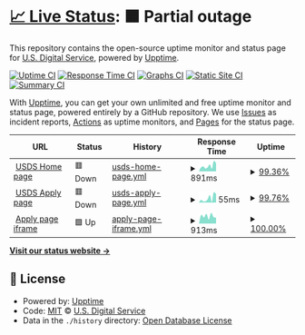 # [📈 Live Status](https://usds.github.io/uptime-monitoring): <!--live status--> **🟧 Partial outage**

This repository contains the open-source uptime monitor and status page for [U.S. Digital Service](https://www.usds.gov), powered by [Upptime](https://github.com/upptime/upptime).

[![Uptime CI](https://github.com/usds/uptime-monitoring/workflows/Uptime%20CI/badge.svg)](https://github.com/usds/uptime-monitoring/actions?query=workflow%3A%22Uptime+CI%22)
[![Response Time CI](https://github.com/usds/uptime-monitoring/workflows/Response%20Time%20CI/badge.svg)](https://github.com/usds/uptime-monitoring/actions?query=workflow%3A%22Response+Time+CI%22)
[![Graphs CI](https://github.com/usds/uptime-monitoring/workflows/Graphs%20CI/badge.svg)](https://github.com/usds/uptime-monitoring/actions?query=workflow%3A%22Graphs+CI%22)
[![Static Site CI](https://github.com/usds/uptime-monitoring/workflows/Static%20Site%20CI/badge.svg)](https://github.com/usds/uptime-monitoring/actions?query=workflow%3A%22Static+Site+CI%22)
[![Summary CI](https://github.com/usds/uptime-monitoring/workflows/Summary%20CI/badge.svg)](https://github.com/usds/uptime-monitoring/actions?query=workflow%3A%22Summary+CI%22)

With [Upptime](https://upptime.js.org), you can get your own unlimited and free uptime monitor and status page, powered entirely by a GitHub repository. We use [Issues](https://github.com/usds/uptime-monitoring/issues) as incident reports, [Actions](https://github.com/usds/uptime-monitoring/actions) as uptime monitors, and [Pages](https://usds.github.io/uptime-monitoring) for the status page.

<!--start: status pages-->
<!-- This summary is generated by Upptime (https://github.com/upptime/upptime) -->
<!-- Do not edit this manually, your changes will be overwritten -->
<!-- prettier-ignore -->
| URL | Status | History | Response Time | Uptime |
| --- | ------ | ------- | ------------- | ------ |
| <img alt="" src="https://icons.duckduckgo.com/ip3/www.usds.gov.ico" height="13"> [USDS Home page](https://www.usds.gov/) | 🟥 Down | [usds-home-page.yml](https://github.com/usds/uptime-monitoring/commits/HEAD/history/usds-home-page.yml) | <details><summary><img alt="Response time graph" src="./graphs/usds-home-page/response-time-week.png" height="20"> 891ms</summary><br><a href="https://usds.github.io/uptime-monitoring/history/usds-home-page"><img alt="Response time 172" src="https://img.shields.io/endpoint?url=https%3A%2F%2Fraw.githubusercontent.com%2Fusds%2Fuptime-monitoring%2FHEAD%2Fapi%2Fusds-home-page%2Fresponse-time.json"></a><br><a href="https://usds.github.io/uptime-monitoring/history/usds-home-page"><img alt="24-hour response time 3415" src="https://img.shields.io/endpoint?url=https%3A%2F%2Fraw.githubusercontent.com%2Fusds%2Fuptime-monitoring%2FHEAD%2Fapi%2Fusds-home-page%2Fresponse-time-day.json"></a><br><a href="https://usds.github.io/uptime-monitoring/history/usds-home-page"><img alt="7-day response time 891" src="https://img.shields.io/endpoint?url=https%3A%2F%2Fraw.githubusercontent.com%2Fusds%2Fuptime-monitoring%2FHEAD%2Fapi%2Fusds-home-page%2Fresponse-time-week.json"></a><br><a href="https://usds.github.io/uptime-monitoring/history/usds-home-page"><img alt="30-day response time 328" src="https://img.shields.io/endpoint?url=https%3A%2F%2Fraw.githubusercontent.com%2Fusds%2Fuptime-monitoring%2FHEAD%2Fapi%2Fusds-home-page%2Fresponse-time-month.json"></a><br><a href="https://usds.github.io/uptime-monitoring/history/usds-home-page"><img alt="1-year response time 183" src="https://img.shields.io/endpoint?url=https%3A%2F%2Fraw.githubusercontent.com%2Fusds%2Fuptime-monitoring%2FHEAD%2Fapi%2Fusds-home-page%2Fresponse-time-year.json"></a></details> | <details><summary><a href="https://usds.github.io/uptime-monitoring/history/usds-home-page">99.36%</a></summary><a href="https://usds.github.io/uptime-monitoring/history/usds-home-page"><img alt="All-time uptime 99.97%" src="https://img.shields.io/endpoint?url=https%3A%2F%2Fraw.githubusercontent.com%2Fusds%2Fuptime-monitoring%2FHEAD%2Fapi%2Fusds-home-page%2Fuptime.json"></a><br><a href="https://usds.github.io/uptime-monitoring/history/usds-home-page"><img alt="24-hour uptime 96.50%" src="https://img.shields.io/endpoint?url=https%3A%2F%2Fraw.githubusercontent.com%2Fusds%2Fuptime-monitoring%2FHEAD%2Fapi%2Fusds-home-page%2Fuptime-day.json"></a><br><a href="https://usds.github.io/uptime-monitoring/history/usds-home-page"><img alt="7-day uptime 99.36%" src="https://img.shields.io/endpoint?url=https%3A%2F%2Fraw.githubusercontent.com%2Fusds%2Fuptime-monitoring%2FHEAD%2Fapi%2Fusds-home-page%2Fuptime-week.json"></a><br><a href="https://usds.github.io/uptime-monitoring/history/usds-home-page"><img alt="30-day uptime 99.82%" src="https://img.shields.io/endpoint?url=https%3A%2F%2Fraw.githubusercontent.com%2Fusds%2Fuptime-monitoring%2FHEAD%2Fapi%2Fusds-home-page%2Fuptime-month.json"></a><br><a href="https://usds.github.io/uptime-monitoring/history/usds-home-page"><img alt="1-year uptime 99.97%" src="https://img.shields.io/endpoint?url=https%3A%2F%2Fraw.githubusercontent.com%2Fusds%2Fuptime-monitoring%2FHEAD%2Fapi%2Fusds-home-page%2Fuptime-year.json"></a></details>
| <img alt="" src="https://icons.duckduckgo.com/ip3/www.usds.gov.ico" height="13"> [USDS Apply page](https://www.usds.gov/apply) | 🟥 Down | [usds-apply-page.yml](https://github.com/usds/uptime-monitoring/commits/HEAD/history/usds-apply-page.yml) | <details><summary><img alt="Response time graph" src="./graphs/usds-apply-page/response-time-week.png" height="20"> 55ms</summary><br><a href="https://usds.github.io/uptime-monitoring/history/usds-apply-page"><img alt="Response time 50" src="https://img.shields.io/endpoint?url=https%3A%2F%2Fraw.githubusercontent.com%2Fusds%2Fuptime-monitoring%2FHEAD%2Fapi%2Fusds-apply-page%2Fresponse-time.json"></a><br><a href="https://usds.github.io/uptime-monitoring/history/usds-apply-page"><img alt="24-hour response time 47" src="https://img.shields.io/endpoint?url=https%3A%2F%2Fraw.githubusercontent.com%2Fusds%2Fuptime-monitoring%2FHEAD%2Fapi%2Fusds-apply-page%2Fresponse-time-day.json"></a><br><a href="https://usds.github.io/uptime-monitoring/history/usds-apply-page"><img alt="7-day response time 55" src="https://img.shields.io/endpoint?url=https%3A%2F%2Fraw.githubusercontent.com%2Fusds%2Fuptime-monitoring%2FHEAD%2Fapi%2Fusds-apply-page%2Fresponse-time-week.json"></a><br><a href="https://usds.github.io/uptime-monitoring/history/usds-apply-page"><img alt="30-day response time 45" src="https://img.shields.io/endpoint?url=https%3A%2F%2Fraw.githubusercontent.com%2Fusds%2Fuptime-monitoring%2FHEAD%2Fapi%2Fusds-apply-page%2Fresponse-time-month.json"></a><br><a href="https://usds.github.io/uptime-monitoring/history/usds-apply-page"><img alt="1-year response time 47" src="https://img.shields.io/endpoint?url=https%3A%2F%2Fraw.githubusercontent.com%2Fusds%2Fuptime-monitoring%2FHEAD%2Fapi%2Fusds-apply-page%2Fresponse-time-year.json"></a></details> | <details><summary><a href="https://usds.github.io/uptime-monitoring/history/usds-apply-page">99.76%</a></summary><a href="https://usds.github.io/uptime-monitoring/history/usds-apply-page"><img alt="All-time uptime 99.98%" src="https://img.shields.io/endpoint?url=https%3A%2F%2Fraw.githubusercontent.com%2Fusds%2Fuptime-monitoring%2FHEAD%2Fapi%2Fusds-apply-page%2Fuptime.json"></a><br><a href="https://usds.github.io/uptime-monitoring/history/usds-apply-page"><img alt="24-hour uptime 99.27%" src="https://img.shields.io/endpoint?url=https%3A%2F%2Fraw.githubusercontent.com%2Fusds%2Fuptime-monitoring%2FHEAD%2Fapi%2Fusds-apply-page%2Fuptime-day.json"></a><br><a href="https://usds.github.io/uptime-monitoring/history/usds-apply-page"><img alt="7-day uptime 99.76%" src="https://img.shields.io/endpoint?url=https%3A%2F%2Fraw.githubusercontent.com%2Fusds%2Fuptime-monitoring%2FHEAD%2Fapi%2Fusds-apply-page%2Fuptime-week.json"></a><br><a href="https://usds.github.io/uptime-monitoring/history/usds-apply-page"><img alt="30-day uptime 99.91%" src="https://img.shields.io/endpoint?url=https%3A%2F%2Fraw.githubusercontent.com%2Fusds%2Fuptime-monitoring%2FHEAD%2Fapi%2Fusds-apply-page%2Fuptime-month.json"></a><br><a href="https://usds.github.io/uptime-monitoring/history/usds-apply-page"><img alt="1-year uptime 99.98%" src="https://img.shields.io/endpoint?url=https%3A%2F%2Fraw.githubusercontent.com%2Fusds%2Fuptime-monitoring%2FHEAD%2Fapi%2Fusds-apply-page%2Fuptime-year.json"></a></details>
| <img alt="" src="https://icons.duckduckgo.com/ip3/eop-fra.secure.force.com.ico" height="13"> [Apply page iframe](https://eop-fra.secure.force.com/digitalservice/) | 🟩 Up | [apply-page-iframe.yml](https://github.com/usds/uptime-monitoring/commits/HEAD/history/apply-page-iframe.yml) | <details><summary><img alt="Response time graph" src="./graphs/apply-page-iframe/response-time-week.png" height="20"> 913ms</summary><br><a href="https://usds.github.io/uptime-monitoring/history/apply-page-iframe"><img alt="Response time 1136" src="https://img.shields.io/endpoint?url=https%3A%2F%2Fraw.githubusercontent.com%2Fusds%2Fuptime-monitoring%2FHEAD%2Fapi%2Fapply-page-iframe%2Fresponse-time.json"></a><br><a href="https://usds.github.io/uptime-monitoring/history/apply-page-iframe"><img alt="24-hour response time 1232" src="https://img.shields.io/endpoint?url=https%3A%2F%2Fraw.githubusercontent.com%2Fusds%2Fuptime-monitoring%2FHEAD%2Fapi%2Fapply-page-iframe%2Fresponse-time-day.json"></a><br><a href="https://usds.github.io/uptime-monitoring/history/apply-page-iframe"><img alt="7-day response time 913" src="https://img.shields.io/endpoint?url=https%3A%2F%2Fraw.githubusercontent.com%2Fusds%2Fuptime-monitoring%2FHEAD%2Fapi%2Fapply-page-iframe%2Fresponse-time-week.json"></a><br><a href="https://usds.github.io/uptime-monitoring/history/apply-page-iframe"><img alt="30-day response time 1622" src="https://img.shields.io/endpoint?url=https%3A%2F%2Fraw.githubusercontent.com%2Fusds%2Fuptime-monitoring%2FHEAD%2Fapi%2Fapply-page-iframe%2Fresponse-time-month.json"></a><br><a href="https://usds.github.io/uptime-monitoring/history/apply-page-iframe"><img alt="1-year response time 1122" src="https://img.shields.io/endpoint?url=https%3A%2F%2Fraw.githubusercontent.com%2Fusds%2Fuptime-monitoring%2FHEAD%2Fapi%2Fapply-page-iframe%2Fresponse-time-year.json"></a></details> | <details><summary><a href="https://usds.github.io/uptime-monitoring/history/apply-page-iframe">100.00%</a></summary><a href="https://usds.github.io/uptime-monitoring/history/apply-page-iframe"><img alt="All-time uptime 99.97%" src="https://img.shields.io/endpoint?url=https%3A%2F%2Fraw.githubusercontent.com%2Fusds%2Fuptime-monitoring%2FHEAD%2Fapi%2Fapply-page-iframe%2Fuptime.json"></a><br><a href="https://usds.github.io/uptime-monitoring/history/apply-page-iframe"><img alt="24-hour uptime 100.00%" src="https://img.shields.io/endpoint?url=https%3A%2F%2Fraw.githubusercontent.com%2Fusds%2Fuptime-monitoring%2FHEAD%2Fapi%2Fapply-page-iframe%2Fuptime-day.json"></a><br><a href="https://usds.github.io/uptime-monitoring/history/apply-page-iframe"><img alt="7-day uptime 100.00%" src="https://img.shields.io/endpoint?url=https%3A%2F%2Fraw.githubusercontent.com%2Fusds%2Fuptime-monitoring%2FHEAD%2Fapi%2Fapply-page-iframe%2Fuptime-week.json"></a><br><a href="https://usds.github.io/uptime-monitoring/history/apply-page-iframe"><img alt="30-day uptime 99.82%" src="https://img.shields.io/endpoint?url=https%3A%2F%2Fraw.githubusercontent.com%2Fusds%2Fuptime-monitoring%2FHEAD%2Fapi%2Fapply-page-iframe%2Fuptime-month.json"></a><br><a href="https://usds.github.io/uptime-monitoring/history/apply-page-iframe"><img alt="1-year uptime 99.97%" src="https://img.shields.io/endpoint?url=https%3A%2F%2Fraw.githubusercontent.com%2Fusds%2Fuptime-monitoring%2FHEAD%2Fapi%2Fapply-page-iframe%2Fuptime-year.json"></a></details>

<!--end: status pages-->

[**Visit our status website →**](https://usds.github.io/uptime-monitoring)

## 📄 License

- Powered by: [Upptime](https://github.com/upptime/upptime)
- Code: [MIT](./LICENSE) © [U.S. Digital Service](https://www.usds.gov)
- Data in the `./history` directory: [Open Database License](https://opendatacommons.org/licenses/odbl/1-0/)
